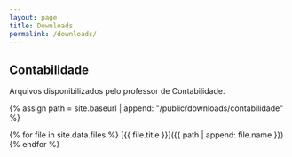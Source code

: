 ```yaml
---
layout: page
title: Downloads
permalink: /downloads/
---
```

## Contabilidade
Arquivos disponibilizados pelo professor de Contabilidade.

{% assign path = site.baseurl | append: "/public/downloads/contabilidade" %}

{% for file in site.data.files %}
[{{ file.title }}]({{ path | append: file.name }})
{% endfor %}
